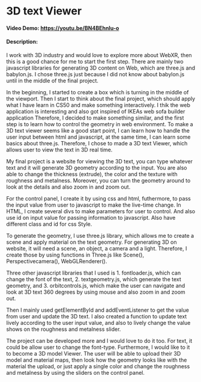 # 3D text Viewer
#### Video Demo:  <https://youtu.be/BN4BEhnIu-o>
#### Description:
I work with 3D industry and would love to explore more about WebXR, then this is a good chance for me to start the first step. There are mainly two javascript libraries for generating 3D content on Web, which are three.js and babylon.js. I chose three.js just because I did not know about babylon.js until in the middle of the final project.

In the beginning, I started to create a box which is turning in the middle of the viewport. Then I start to think about the final project, which should apply what I have learn in CS50 and make something interactively. I thik the web application is interesting and also got inspired of IKEAs web sofa builder application
Therefore, I decided to make something similar, and the first step is to learn how to control the geometry in web environment. To make a 3D text viewer seems like a good start point, I can learn how to handle the user input between html and javascript, at the same time, I can learn some basics about three.js. Therefore, I chose to made a 3D text Viewer, which allows user to view the text in 3D real time.

My final project is a website for viewing the 3D text, you can type whatever text and it will generate 3D geometry according to the input. You are also able to change the thickness (extrude), the color and the texture with roughness and metalness. Moreover, you can turn the geometry around to look at the details and also zoom in and zoom out.

For the control panel, I create it by using css and html, futhermore, to pass the input value from user to javascript to make the live-time change.
In HTML, I create several divs to make parameters for user to control. And also use id on input value for passing information to javascript. Also have different class and id for css Style.

To generate the geometry, I use three.js library, which allows me to create a scene and apply material on the text geometry. For generating 3D on website, it will need a scene, an object, a camera and a light. Therefore, I create those by using functions in Three.js like Scene(), Perspectivecamera(), WebGLRenderer().

Three other javascript libraries that I used is 1. fontloader.js, which can change the font of the text, 2. textgeometry.js, which generate the text geometry, and 3. orbitcontrols.js, which make the user can navigate and look at 3D text 360 degrees by using mouse and also zoom in and zoom out.

Then I mainly used getElementById and addEventListener to get the value from user and update the 3D text.
I also created a function to update text lively according to the user input value, and also to lively change the value shows on the roughness and metalness slider.

The project can be developed more and I would love to do it too. For text, it could be allow user to change the font-type. Furthermore, I would like to it to become a 3D model Viewer. The user will be able to upload their 3D model and material maps, then look how the geometry looks like with the material the upload, or just apply a single color and change the roughness and metalness by using the sliders on the control panel.
